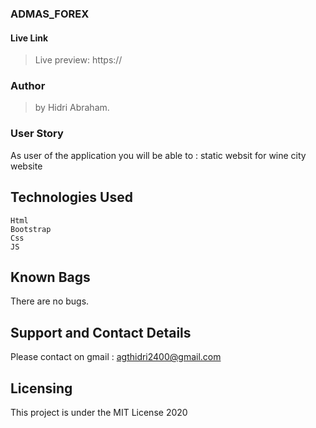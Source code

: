 
### ADMAS_FOREX


#### Live Link

> Live preview: https://


### Author 

> by Hidri Abraham.

### User Story 

As user of the application you will be able to :
  static websit for wine city website



## Technologies Used 
   
    Html
    Bootstrap
    Css
    JS


## Known Bags 
There are no bugs.

## Support and Contact Details
Please contact on gmail : agthidri2400@gmail.com


## Licensing 
This project is under the MIT License 2020